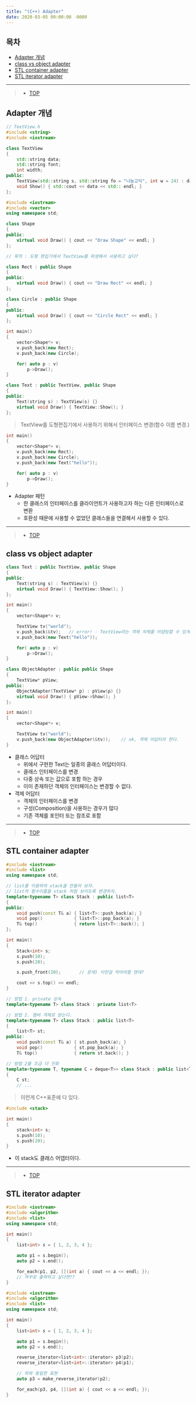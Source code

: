 ```yaml
---
title: "(C++) Adapter"
date: 2020-03-05 00:00:00 -0000
---
```


## 목차

* [Adapter 개념](https://goodayth.github.io/cpp-dp-s4-1/#adapter-개념)
* [class vs object adapter](https://goodayth.github.io/cpp-dp-s4-1/#class-vs-object-adapter)
* [STL container adapter](https://goodayth.github.io/cpp-dp-s4-1/#stl-container-adapter)
* [STL iterator adapter](https://goodayth.github.io/cpp-dp-s4-1/#stl-iterator-adapter)

---

> * [TOP](https://goodayth.github.io/cpp-dp-s4-1/#목차)

## Adapter 개념

```cpp
// TextView.h
#include <string>
#include <iostream>

class TextView
{
    std::string data;
    std::string font;
    int width;
public:
    TextView(std::string s, std::string fo = "나눔고딕", int w = 24) : data(s), font(fo), width(w) {}
    void Show() { std::cout << data << std:: endl; }
};
```

```cpp
#include <iostream>
#include <vector>
using namespace std;

class Shape
{
public:
    virtual void Draw() { cout << "Draw Shape" << endl; }
};

// 목적 : 도형 편집기에서 TextView를 파생해서 사용하고 싶다?

class Rect : public Shape
{
public:
    virtual void Draw() { cout << "Draw Rect" << endl; }
};

class Circle : public Shape
{
public:
    virtual void Draw() { cout << "Circle Rect" << endl; }
};

int main()
{
    vector<Shape*> v;
    v.push_back(new Rect);
    v.push_back(new Circle);

    for( auto p : v)
        p->Draw();
}
```

```cpp
class Text : public TextView, public Shape
{
public:
    Text(string s) : TextView(s) {}
    virtual void Draw() { TextView::Show(); }
};
```

> TextView를 도형편집기에서 사용하기 위해서 인터페이스 변경(함수 이름 변경.)

```cpp
int main()
{
    vector<Shape*> v;
    v.push_back(new Rect);
    v.push_back(new Circle);
    v.push_back(new Text("hello"));

    for( auto p : v)
        p->Draw();
}
```

* Adapter 패턴
    - 한 클래스의 인터페이스를 클라이언트가 사용하고자 하는 다른 인터페이스로 변환
    - 호환성 때문에 사용할 수 없었던 클래스들을 연결해서 사용할 수 있다.

---

> * [TOP](https://goodayth.github.io/cpp-dp-s4-1/#목차)

## class vs object adapter

```cpp
class Text : public TextView, public Shape
{
public:
    Text(string s) : TextView(s) {}
    virtual void Draw() { TextView::Show(); }
};

int main()
{
    vector<Shape*> v;

    TextView tv("world");
    v.push_back(&tv);   // error! - TextView라는 객체 자체를 어댑팅할 수 있게 만들어야한다. -> 객체 어답터
    v.push_back(new Text("hello"));

    for( auto p : v)
        p->Draw();
}
```

```cpp
class ObjectAdapter : public public Shape
{
    TextView* pView;
public:
    ObjectAdapter(TextView* p) : pView(p) {}
    virtual void Draw() { pView->Show(); }
};

int main()
{
    vector<Shape*> v;

    TextView tv("world");
    v.push_back(new ObjectAdapter(&tv));    // ok, 객체 어답터라 한다.
}
```

* 클래스 어답터
    - 위에서 구현한 Text는 일종의 클래스 어답터이다.
    - 클래스 인터페이스를 변경
    - 다중 상속 또는 값으로 포함 하는 경우
    - 이미 존재하던 객체의 인터페이스는 변경할 수 없다.
* 객체 어답터
    - 객체의 인터페이스를 변경
    - 구성(Composition)을 사용하는 경우가 많다
    - 기존 객체를 포인터 또는 참조로 포함

---

> * [TOP](https://goodayth.github.io/cpp-dp-s4-1/#목차)

## STL container adapter

```cpp
#include <iostream>
#include <list>
using namespace std;

// list를 이용하여 stack을 만들어 보자.
// list의 함수이름을 stack 처럼 보이도록 변경하자.
template<typename T> class Stack : public list<T>
{
public:
    void push(const T& a) { list<T>::push_back(a); }
    void pop()            { list<T>::pop_back(a); }
    T& top()              { return list<T>::back(); }
};

int main()
{
    Stack<int> s;
    s.push(10);
    s.push(20);

    s.push_front(20);       // 문제) 이런걸 막아야할 텐데?

    cout << s.top() << endl;
}
```

```cpp
// 방법 1. private 상속
template<typename T> class Stack : private list<T>
```

```cpp
// 방법 2. 멤버 객체로 받는다.
template<typename T> class Stack : public list<T>
{
    list<T> st;
public:
    void push(const T& a) { st.push_back(a); }
    void pop()            { st.pop_back(a); }
    T& top()              { return st.back(); }
```

```cpp
// 방법 2를 조금 더 진화
template<typename T, typename C = deque<T>> class Stack : public list<T>
{
    C st;
    // ...
```

> 이런게 C++표준에 다 있다.

```cpp
#include <stack>

int main()
{
    stack<int> s;
    s.push(10);
    s.push(20);
}
```

* 이 stack도 클래스 어뎁터이다.

---

> * [TOP](https://goodayth.github.io/cpp-dp-s4-1/#목차)

## STL iterator adapter

```cpp
#include <iostream>
#include <algorithm>
#include <list>
using namespace std;

int main()
{
    list<int> s = { 1, 2, 3, 4 };

    auto p1 = s.begin();
    auto p2 = s.end();

    for_each(p1, p2, [](int a) { cout << a << endl; });
    // 꺼꾸로 출력하고 싶다면??
}
```

```cpp
#include <iostream>
#include <algorithm>
#include <list>
using namespace std;

int main()
{
    list<int> s = { 1, 2, 3, 4 };

    auto p1 = s.begin();
    auto p2 = s.end();

    reverse_iterator<list<int>::iterator> p3(p2);
    reverse_iterator<list<int>::iterator> p4(p1);

    // 위와 동일한 표현
    auto p3 = make_reverse_iterator(p2);

    for_each(p3, p4, [](int a) { cout << a << endl; });
}
```